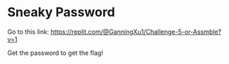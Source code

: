 # Sneaky Password

Go to this link: https://replit.com/@GanningXu1/Challenge-5-or-Assmble?v=1

Get the password to get the flag!
